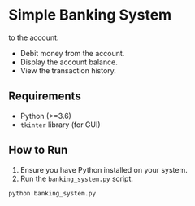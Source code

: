 # Simple Banking System
to the account.
- Debit money from the account.
- Display the account balance.
- View the transaction history.

## Requirements

- Python (>=3.6)
- `tkinter` library (for GUI)

## How to Run

1. Ensure you have Python installed on your system.
2. Run the `banking_system.py` script.

```bash
python banking_system.py

